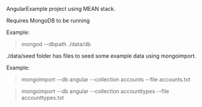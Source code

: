 AngularExample project using MEAN stack.

Requires MongoDB to be running

Example:
> mongod --dbpath ./data/db

./data/seed folder has files to seed some example data using mongoimport.

Example:
> mongoimport --db angular --collection accounts --file accounts.txt

> mongoimport --db angular --collection accounttypes --file accounttypes.txt






